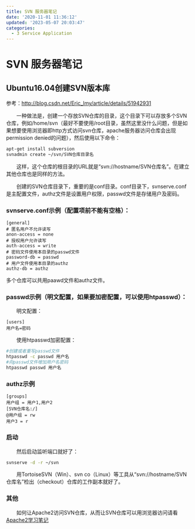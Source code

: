 ```yaml
---
title: SVN 服务器笔记
date: '2020-11-01 11:36:12'
updated: '2023-05-07 20:03:47'
categories:
  - 3 Service Application
---
```

# SVN 服务器笔记

## Ubuntu16.04创建SVN版本库

参考：<http://blog.csdn.net/Eric_lmy/article/details/51942931>

　　一种做法是，创建一个存放SVN仓库的目录，这个目录下可以存放多个SVN仓库，例如/home/svn（最好不要使用/root目录，虽然这里没什么问题，但是如果想要使用浏览器即http方式访问svn仓库，apache服务器访问仓库会出现permission denied的问题），然后使用以下命令：

```sh
apt-get install subversion
svnadmin create ~/svn/SVN仓库目录名
```

　　这样，这个仓库的根目录的URL就是“svn://hostname/SVN仓库名”。在建立其他仓库也是同样的方法。

　　创建的SVN仓库目录下，重要的是conf目录。conf目录下，svnserve.conf是主配置文件，authz文件是设置用户权限，passwd文件是存储用户及密码。

### svnserve.conf示例（配置项前不能有空格）：

```
[general]
# 匿名用户不允许读写
anon-access = none
# 授权用户允许读写
auth-access = write
# 密码文件使用本目录的passwd文件
password-db = passwd
# 用户文件使用本目录的authz
authz-db = authz  
```
多个仓库可以共用paawd文件和authz文件。

### passwd示例（明文配置，如果要加密配置，可以使用htpasswd）：

　　明文配置：

```
[users]    
用户名=密码  
```

　　使用htpasswd加密配置：

```sh
#创建或者重写passwd文件
htpasswd -c passwd 用户名
#向passwd文件增加用户名密码
htpasswd passwd 用户名
```

### authz示例

```
[groups] 
用户组 = 用户1,用户2 
[SVN仓库名:/]
@用户组 = rw
用户3 = r 
```
### 启动

　　然后启动监听端口就好了：

```sh
svnserve -d -r ~/svn  
```

　　用TortoiseSVN（Win）、svn co（Linux）等工具从“svn://hostname/SVN仓库名”检出（checkout）仓库的工作副本就好了。

### 其他

　　如何让Apache2访问SVN仓库，从而让SVN仓库可以用浏览器访问请看[Apache2学习笔记](/笔记/Apache2#http访问SVN仓库)
